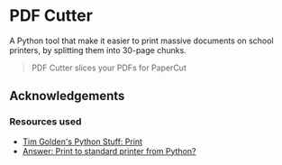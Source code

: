 # PDF Cutter

A Python tool that make it easier to print massive documents on school printers, by splitting them into 30-page chunks.

> PDF Cutter slices your PDFs for PaperCut

## Acknowledgements

### Resources used

- [Tim Golden's Python Stuff: Print](https://timgolden.me.uk/python/win32_how_do_i/print.html)
- [Answer: Print to standard printer from Python?](https://stackoverflow.com/a/22550163/11519302)
